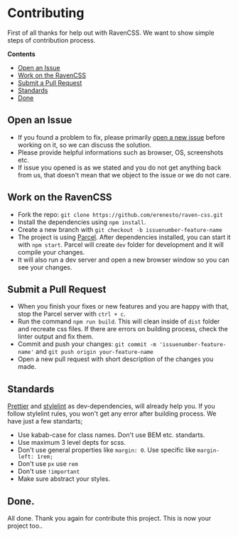 # Contributing

First of all thanks for help out with RavenCSS. We want to show simple steps of contribution process.

**Contents**

- [Open an Issue](#open-an-issue)
- [Work on the RavenCSS](#work-on-the-ravencss)
- [Submit a Pull Request](#submit-a-pull-request)
- [Standards](#standards)
- [Done](#done)

## Open an Issue

- If you found a problem to fix, please primarily [open a new issue](https://github.com/erenesto/raven-css/issues/new) before working on it, so we can discuss the solution.
- Please provide helpful informations such as browser, OS, screenshots etc.
- If issue you opened is as we stated and you do not get anything back from us, that doesn't mean that we object to the issue or we do not care.

## Work on the RavenCSS

- Fork the repo: `git clone https://github.com/erenesto/raven-css.git`
- Install the dependencies using `npm install`.
- Create a new branch with `git checkout -b issuenumber-feature-name`
- The project is using [Parcel](https://parceljs.org/). After dependencies installed, you can start it with `npm start`. Parcel will create `dev` folder for development and it will compile your changes.
- It will also run a dev server and open a new browser window so you can see your changes.

## Submit a Pull Request

- When you finish your fixes or new features and you are happy with that, stop the Parcel server with `ctrl + c`.
- Run the command `npm run build`. This will clean inside of `dist` folder and recreate css files. If there are errors on building process, check the linter output and fix them.
- Commit and push your changes: `git commit -m 'issuenumber-feature-name'` and `git push origin your-feature-name`
- Open a new pull request with short description of the changes you made.

## Standards

[Prettier](https://prettier.io/) and [stylelint](https://stylelint.io/) as dev-dependencies, will already help you. If you follow stylelint rules, you won't get any error after building process. We have just a few standarts;

- Use kabab-case for class names. Don't use BEM etc. standarts.
- Use maximum 3 level depts for scss.
- Don't use general properties like `margin: 0`. Use specific like `margin-left: 1rem;`
- Don't use `px` use `rem`
- Don't use `!important`
- Make sure abstract your styles.

## Done.

All done. Thank you again for contribute this project. This is now your project too..
